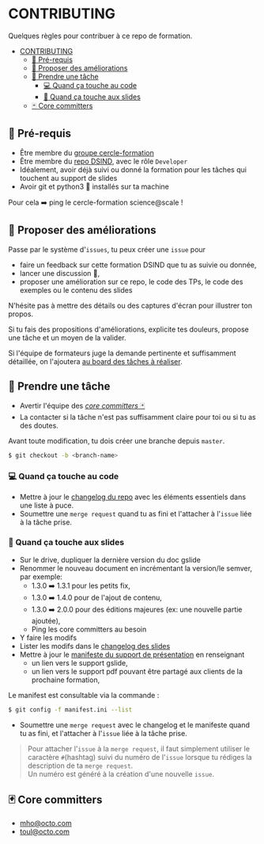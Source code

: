 # CONTRIBUTING

Quelques règles pour contribuer à ce repo de formation.

- [CONTRIBUTING](#contributing)
  - [:wrench: Pré-requis](#wrench-pr%c3%a9-requis)
  - [:speech_balloon: Proposer des améliorations](#speechballoon-proposer-des-am%c3%a9liorations)
  - [:raising_hand: Prendre une tâche](#raisinghand-prendre-une-t%c3%a2che)
    - [:computer: Quand ça touche au code](#computer-quand-%c3%a7a-touche-au-code)
    - [:page_with_curl: Quand ça touche aux slides](#pagewithcurl-quand-%c3%a7a-touche-aux-slides)
  - [:black_joker: Core committers](#blackjoker-core-committers)

## :wrench: Pré-requis

- Être membre du [groupe cercle-formation][cercle-formation-gitlab]
- Être membre du [repo DSIND][repo-dsind], avec le rôle `Developer`
- Idéalement, avoir déjà suivi ou donné la formation pour les tâches qui touchent au support de slides
- Avoir git et python3 :snake: installés sur ta machine

Pour cela :arrow_right: ping le cercle-formation science@scale !

[cercle-formation-gitlab]:[https://gitlab.com/octo-technology/octo-bda/cercle-formation]
[repo-dsind]:[https://gitlab.com/octo-technology/octo-bda/cercle-formation/dsind]

## :speech_balloon: Proposer des améliorations

Passe par le système d'`issues`, tu peux créer une `issue` pour

- faire un feedback sur cette formation DSIND que tu as suivie ou donnée,
- lancer une discussion :speech_balloon:,
- proposer une amélioration sur ce repo, le code des TPs, le code des exemples ou le contenu des slides

N'hésite pas à mettre des détails ou des captures d'écran pour illustrer ton propos.

Si tu fais des propositions d'améliorations, explicite tes douleurs, propose une tâche et un moyen de la valider.

Si l'équipe de formateurs juge la demande pertinente et suffisamment détaillée, on l'ajoutera [au board des tâches à réaliser][board].

[board]:[https://gitlab.com/octo-technology/octo-bda/cercle-formation/dsind/-/boards]

## :raising_hand: Prendre une tâche

- Avertir l'équipe des [*core committers* :black_joker:](##-:black_joker:-Core-committers)
- La contacter si la tâche n'est pas suffisamment claire pour toi ou si tu as des doutes.

Avant toute modification, tu dois créer une branche depuis `master`.
````bash
$ git checkout -b <branch-name>
````

### :computer: Quand ça touche au code

- Mettre à jour le [changelog du repo](CHANGELOG.md) avec les éléments essentiels dans une liste à puce.
- Soumettre une `merge request` quand tu as fini et l'attacher à l'`issue` liée à la tâche prise.

### :page_with_curl: Quand ça touche aux slides

- Sur le drive, dupliquer la dernière version du doc gslide
- Renommer le nouveau document en incrémentant la version/le semver, par exemple:
  - 1.3.0 :arrow_right: 1.3.1 pour les petits fix,
  - 1.3.0 :arrow_right: 1.4.0 pour de l'ajout de contenu,
  - 1.3.0 :arrow_right: 2.0.0 pour des éditions majeures (ex: une nouvelle partie ajoutée),
  - Ping les core committers au besoin
- Y faire les modifs
- Lister les modifs dans le [changelog des slides](CHANGELOG_SLIDES.md)
- Mettre à jour le [manifeste du support de présentation](manifest.ini) en renseignant
  - un lien vers le support gslide,
  - un lien vers le support pdf pouvant être partagé aux clients de la prochaine formation,

Le manifest est consultable via la commande : 
```bash
$ git config -f manifest.ini --list
```

- Soumettre une `merge request` avec le changelog et le manifeste quand tu as fini, et l'attacher à l'`issue` liée à la tâche prise.

> Pour attacher l'`issue` à la `merge request`, il faut simplement utiliser le caractère `#`(hashtag) suivi du numéro de l'`issue` lorsque tu rédiges la description de ta `merge request`.  
Un numéro est généré à la création d'une nouvelle `issue`.

## :black_joker: Core committers

- [mho@octo.com](https://askbob.octo.com/users/mho)
- [toul@octo.com](https://askbob.octo.com/users/toul)
